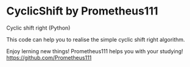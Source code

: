 # CyclicShift by Prometheus111
Cyclic shift right (Python)

This code can help you to realise the simple cyclic shift right algorithm.

Enjoy lerning new things! Prometheus111 helps you with your studying!
https://github.com/Prometheus111 
